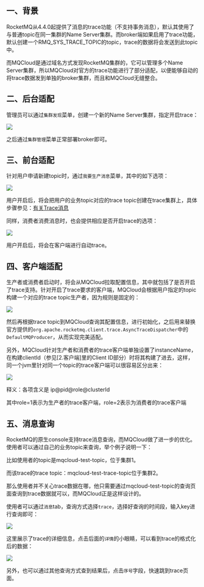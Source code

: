 ## <span id="background">一、背景</span>

RocketMQ从4.4.0起提供了消息的trace功能（不支持事务消息），默认其使用了与普通topic在同一集群的Name Server集群。而broker端如果启用了trace功能，默认创建一个RMQ_SYS_TRACE_TOPIC的topic，trace的数据将会发送到此topic中。

而MQCloud是通过域名方式发现RocketMQ集群的，它可以管理多个Name Server集群，所以MQCloud对官方的trace功能进行了部分适配，以便能够自动的将trace数据发到单独的broker集群，而且和MQCloud无缝整合。

## <span id="admin">二、后台适配</span>

管理员可以通过`集群发现`菜单，创建一个新的Name Server集群，指定开启trace：

<img src="./img/4.2.png" class="img-wiki">

之后通过`集群管理`菜单正常部署broker即可。

## <span id="front">三、前台适配</span>

针对用户申请新建topic时，通过`我要生产消息`菜单，其中的如下选项：

<img src="img/4.1.png" class="img-wiki">

用户开启后，将会把用户的业务topic对应的trace topic创建在trace集群上，具体步骤参见：[有关Trace消息](https://github.com/sohutv/mqcloud/wiki/%E6%9C%89%E5%85%B3Trace%E6%B6%88%E6%81%AF)

同样，消费者消费消息时，也会提供相应是否开启trace的选项：

<img src="img/4.3.png" class="img-wiki">

用户开启后，将会在客户端进行自动trace。

## <span id="client">四、客户端适配</span>

生产者或消费者启动时，将会从MQCloud拉取配置信息，其中就包括了是否开启了trace支持。针对开启了trace要求的客户端，MQCloud会根据用户指定的topic构建一个对应的trace topic生产者，因为规则是固定的：

<img src="img/4.4.png" class="img-wiki">

然后再根据trace topic到MQCloud查询其配置信息，进行初始化，之后用来替换官方提供的`org.apache.rocketmq.client.trace.AsyncTraceDispatcher`中的`DefaultMQProducer`，从而实现完美适配。

另外，MQCloud针对生产者和消费者的trace客户端单独设置了instanceName，在构建clientId（参见[2.客户端]里的Client ID部分）时将其构建了进去，这样，同一个jvm里针对同一个topic的trace客户端可以很容易区分出来：

<img src="img/4.5.png" class="img-wiki">

释义：各项含义是 ip@pid@role@clusterId

其中role=1表示为生产者的trace客户端，role=2表示为消费者的trace客户端

## <span id="message">五、消息查询</span>

RocketMQ的原生console支持trace消息查询，而MQCloud做了进一步的优化。使用者可以通过自己的业务topic来查询，举个例子说明一下：

比如使用者的topic是mqcloud-test-topic，位于集群1。

而该trace的trace topic：mqcloud-test-trace-topic位于集群2。

那么使用者并不关心trace数据在哪，他只需要通过mqcloud-test-topic的查询页面查询到trace数据就可以，而MQCloud正是这样设计的。

使用者可以通过`消息`tab，查询方式选择`trace`，选择好查询的时间段，输入key进行查询即可：

<img src="img/4.6.png" class="img-wiki">

这里展示了trace的详细信息，点击后面的`详情`的小眼睛，可以看到trace的格式化后的数据：

<img src="img/4.7.png" class="img-wiki">

另外，也可以通过其他查询方式查到结果后，点击`序号`字段，快速跳到trace页面。